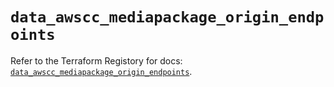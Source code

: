 # `data_awscc_mediapackage_origin_endpoints`

Refer to the Terraform Registory for docs: [`data_awscc_mediapackage_origin_endpoints`](https://registry.terraform.io/providers/hashicorp/awscc/0.70.0/docs/data-sources/mediapackage_origin_endpoints).
